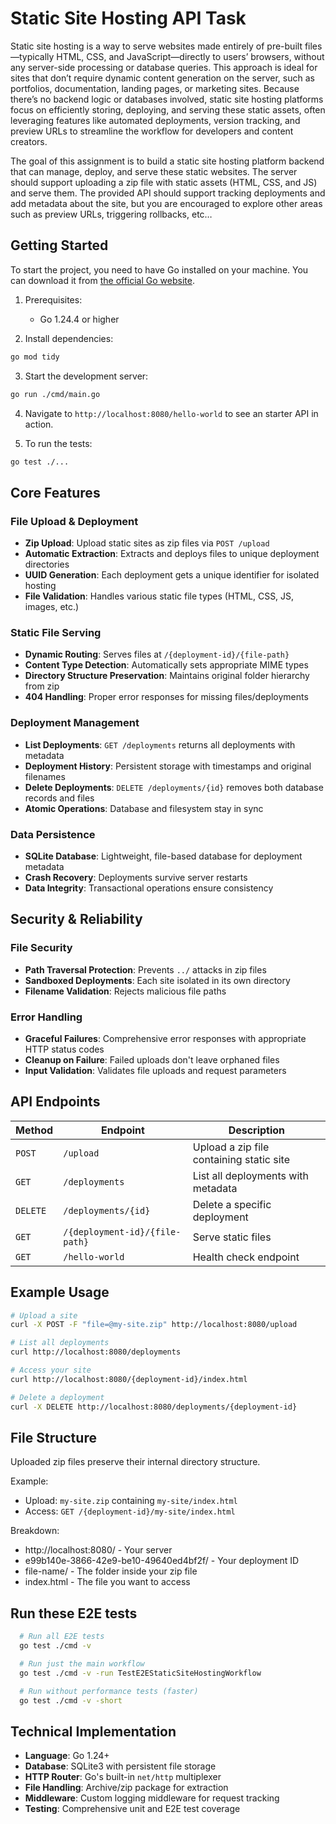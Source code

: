 # Static Site Hosting API Task

Static site hosting is a way to serve websites made entirely of pre-built files—typically HTML, CSS, and JavaScript—directly to users’ browsers, without any server-side processing or database queries. This approach is ideal for sites that don’t require dynamic content generation on the server, such as portfolios, documentation, landing pages, or marketing sites. Because there’s no backend logic or databases involved, static site hosting platforms focus on efficiently storing, deploying, and serving these static assets, often leveraging features like automated deployments, version tracking, and preview URLs to streamline the workflow for developers and content creators.

The goal of this assignment is to build a static site hosting platform backend that can manage, deploy, and serve these static websites. The server should support uploading a zip file with static assets (HTML, CSS, and JS) and serve them. The provided API should support tracking deployments and add metadata about the site, but you are encouraged to explore other areas such as preview URLs, triggering rollbacks, etc…

## Getting Started

To start the project, you need to have Go installed on your machine. You can download it from [the official Go website](https://golang.org/dl/).

1. Prerequisites:

    - Go 1.24.4 or higher

2. Install dependencies:

  ```bash
  go mod tidy
  ```

3. Start the development server:

  ```bash
  go run ./cmd/main.go
  ```

4. Navigate to `http://localhost:8080/hello-world` to see an starter API in action.

5. To run the tests:

  ```bash
  go test ./...
  ```

## Core Features

### File Upload & Deployment
- **Zip Upload**: Upload static sites as zip files via `POST /upload`
- **Automatic Extraction**: Extracts and deploys files to unique deployment directories
- **UUID Generation**: Each deployment gets a unique identifier for isolated hosting
- **File Validation**: Handles various static file types (HTML, CSS, JS, images, etc.)

### Static File Serving
- **Dynamic Routing**: Serves files at `/{deployment-id}/{file-path}`
- **Content Type Detection**: Automatically sets appropriate MIME types
- **Directory Structure Preservation**: Maintains original folder hierarchy from zip
- **404 Handling**: Proper error responses for missing files/deployments

### Deployment Management
- **List Deployments**: `GET /deployments` returns all deployments with metadata
- **Deployment History**: Persistent storage with timestamps and original filenames
- **Delete Deployments**: `DELETE /deployments/{id}` removes both database records and files
- **Atomic Operations**: Database and filesystem stay in sync

### Data Persistence
- **SQLite Database**: Lightweight, file-based database for deployment metadata
- **Crash Recovery**: Deployments survive server restarts
- **Data Integrity**: Transactional operations ensure consistency

## Security & Reliability

### File Security
- **Path Traversal Protection**: Prevents `../` attacks in zip files
- **Sandboxed Deployments**: Each site isolated in its own directory
- **Filename Validation**: Rejects malicious file paths

### Error Handling
- **Graceful Failures**: Comprehensive error responses with appropriate HTTP status codes
- **Cleanup on Failure**: Failed uploads don't leave orphaned files
- **Input Validation**: Validates file uploads and request parameters

## API Endpoints

| Method | Endpoint | Description |
|--------|----------|-------------|
| `POST` | `/upload` | Upload a zip file containing static site |
| `GET` | `/deployments` | List all deployments with metadata |
| `DELETE` | `/deployments/{id}` | Delete a specific deployment |
| `GET` | `/{deployment-id}/{file-path}` | Serve static files |
| `GET` | `/hello-world` | Health check endpoint |

## Example Usage

```bash
# Upload a site
curl -X POST -F "file=@my-site.zip" http://localhost:8080/upload

# List all deployments
curl http://localhost:8080/deployments

# Access your site
curl http://localhost:8080/{deployment-id}/index.html

# Delete a deployment
curl -X DELETE http://localhost:8080/deployments/{deployment-id}
```

## File Structure
Uploaded zip files preserve their internal directory structure. 

Example:
- Upload: `my-site.zip` containing `my-site/index.html`
- Access: `GET /{deployment-id}/my-site/index.html`

Breakdown:
- http://localhost:8080/ - Your server
- e99b140e-3866-42e9-be10-49640ed4bf2f/ - Your deployment ID
- file-name/ - The folder inside your zip file
- index.html - The file you want to access
## Run these E2E tests

  ```bash
    # Run all E2E tests
    go test ./cmd -v

    # Run just the main workflow
    go test ./cmd -v -run TestE2EStaticSiteHostingWorkflow

    # Run without performance tests (faster)
    go test ./cmd -v -short
  ```
## Technical Implementation

- **Language**: Go 1.24+
- **Database**: SQLite3 with persistent file storage
- **HTTP Router**: Go's built-in `net/http` multiplexer
- **File Handling**: Archive/zip package for extraction
- **Middleware**: Custom logging middleware for request tracking
- **Testing**: Comprehensive unit and E2E test coverage
